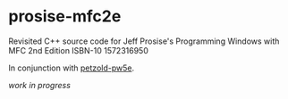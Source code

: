 # prosise-mfc2e
Revisited C++ source code for Jeff Prosise's Programming Windows with MFC 2nd Edition ISBN-10 1572316950

In conjunction with [petzold-pw5e](https://github.com/definedrisk/petzold-pw5e).

*work in progress*
